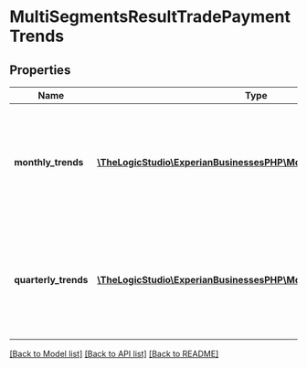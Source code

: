 # MultiSegmentsResultTradePaymentTrends

## Properties
Name | Type | Description | Notes
------------ | ------------- | ------------- | -------------
**monthly_trends** | [**\TheLogicStudio\ExperianBusinessesPHP\Model\TradePaymentTrend[]**](TradePaymentTrend.md) | Snapshot of key performance metrics and trade balances for the last 6 months; current and 6 previous | [optional] 
**quarterly_trends** | [**\TheLogicStudio\ExperianBusinessesPHP\Model\TradePaymentTrend[]**](TradePaymentTrend.md) | Snapshot of key performance metrics and trade balance for the last 5 quarters; current and 4 previous | [optional] 

[[Back to Model list]](../README.md#documentation-for-models) [[Back to API list]](../README.md#documentation-for-api-endpoints) [[Back to README]](../README.md)


